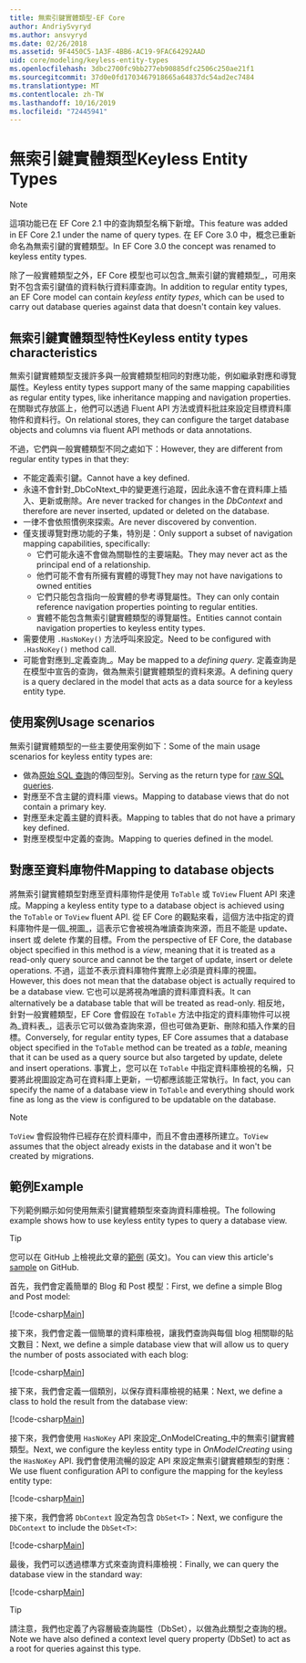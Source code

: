 ```yaml
---
title: 無索引鍵實體類型-EF Core
author: AndriySvyryd
ms.author: ansvyryd
ms.date: 02/26/2018
ms.assetid: 9F4450C5-1A3F-4BB6-AC19-9FAC64292AAD
uid: core/modeling/keyless-entity-types
ms.openlocfilehash: 3dbc2700fc9bb277eb90885dfc2506c250ae21f1
ms.sourcegitcommit: 37d0e0fd1703467918665a64837dc54ad2ec7484
ms.translationtype: MT
ms.contentlocale: zh-TW
ms.lasthandoff: 10/16/2019
ms.locfileid: "72445941"
---
```

# <a name="keyless-entity-types"></a><span data-ttu-id="051b5-102">無索引鍵實體類型</span><span class="sxs-lookup"><span data-stu-id="051b5-102">Keyless Entity Types</span></span>

> [!NOTE]
> <span data-ttu-id="051b5-103">這項功能已在 EF Core 2.1 中的查詢類型名稱下新增。</span><span class="sxs-lookup"><span data-stu-id="051b5-103">This feature was added in EF Core 2.1 under the name of query types.</span></span> <span data-ttu-id="051b5-104">在 EF Core 3.0 中，概念已重新命名為無索引鍵的實體類型。</span><span class="sxs-lookup"><span data-stu-id="051b5-104">In EF Core 3.0 the concept was renamed to keyless entity types.</span></span>

<span data-ttu-id="051b5-105">除了一般實體類型之外，EF Core 模型也可以包含_無索引鍵的實體類型_，可用來對不包含索引鍵值的資料執行資料庫查詢。</span><span class="sxs-lookup"><span data-stu-id="051b5-105">In addition to regular entity types, an EF Core model can contain _keyless entity types_, which can be used to carry out database queries against data that doesn't contain key values.</span></span>

## <a name="keyless-entity-types-characteristics"></a><span data-ttu-id="051b5-106">無索引鍵實體類型特性</span><span class="sxs-lookup"><span data-stu-id="051b5-106">Keyless entity types characteristics</span></span>

<span data-ttu-id="051b5-107">無索引鍵實體類型支援許多與一般實體類型相同的對應功能，例如繼承對應和導覽屬性。</span><span class="sxs-lookup"><span data-stu-id="051b5-107">Keyless entity types support many of the same mapping capabilities as regular entity types, like inheritance mapping and navigation properties.</span></span> <span data-ttu-id="051b5-108">在關聯式存放區上，他們可以透過 Fluent API 方法或資料批註來設定目標資料庫物件和資料行。</span><span class="sxs-lookup"><span data-stu-id="051b5-108">On relational stores, they can configure the target database objects and columns via fluent API methods or data annotations.</span></span>

<span data-ttu-id="051b5-109">不過，它們與一般實體類型不同之處如下：</span><span class="sxs-lookup"><span data-stu-id="051b5-109">However, they are different from regular entity types in that they:</span></span>

- <span data-ttu-id="051b5-110">不能定義索引鍵。</span><span class="sxs-lookup"><span data-stu-id="051b5-110">Cannot have a key defined.</span></span>
- <span data-ttu-id="051b5-111">永遠不會針對_DbCoNtext_中的變更進行追蹤，因此永遠不會在資料庫上插入、更新或刪除。</span><span class="sxs-lookup"><span data-stu-id="051b5-111">Are never tracked for changes in the _DbContext_ and therefore are never inserted, updated or deleted on the database.</span></span>
- <span data-ttu-id="051b5-112">一律不會依照慣例來探索。</span><span class="sxs-lookup"><span data-stu-id="051b5-112">Are never discovered by convention.</span></span>
- <span data-ttu-id="051b5-113">僅支援導覽對應功能的子集，特別是：</span><span class="sxs-lookup"><span data-stu-id="051b5-113">Only support a subset of navigation mapping capabilities, specifically:</span></span>
  - <span data-ttu-id="051b5-114">它們可能永遠不會做為關聯性的主要端點。</span><span class="sxs-lookup"><span data-stu-id="051b5-114">They may never act as the principal end of a relationship.</span></span>
  - <span data-ttu-id="051b5-115">他們可能不會有所擁有實體的導覽</span><span class="sxs-lookup"><span data-stu-id="051b5-115">They may not have navigations to owned entities</span></span>
  - <span data-ttu-id="051b5-116">它們只能包含指向一般實體的參考導覽屬性。</span><span class="sxs-lookup"><span data-stu-id="051b5-116">They can only contain reference navigation properties pointing to regular entities.</span></span>
  - <span data-ttu-id="051b5-117">實體不能包含無索引鍵實體類型的導覽屬性。</span><span class="sxs-lookup"><span data-stu-id="051b5-117">Entities cannot contain navigation properties to keyless entity types.</span></span>
- <span data-ttu-id="051b5-118">需要使用 `.HasNoKey()` 方法呼叫來設定。</span><span class="sxs-lookup"><span data-stu-id="051b5-118">Need to be configured with `.HasNoKey()` method call.</span></span>
- <span data-ttu-id="051b5-119">可能會對應到_定義查詢_。</span><span class="sxs-lookup"><span data-stu-id="051b5-119">May be mapped to a _defining query_.</span></span> <span data-ttu-id="051b5-120">定義查詢是在模型中宣告的查詢，做為無索引鍵實體類型的資料來源。</span><span class="sxs-lookup"><span data-stu-id="051b5-120">A defining query is a query declared in the model that acts as a data source for a keyless entity type.</span></span>

## <a name="usage-scenarios"></a><span data-ttu-id="051b5-121">使用案例</span><span class="sxs-lookup"><span data-stu-id="051b5-121">Usage scenarios</span></span>

<span data-ttu-id="051b5-122">無索引鍵實體類型的一些主要使用案例如下：</span><span class="sxs-lookup"><span data-stu-id="051b5-122">Some of the main usage scenarios for keyless entity types are:</span></span>

- <span data-ttu-id="051b5-123">做為[原始 SQL 查詢](xref:core/querying/raw-sql)的傳回型別。</span><span class="sxs-lookup"><span data-stu-id="051b5-123">Serving as the return type for [raw SQL queries](xref:core/querying/raw-sql).</span></span>
- <span data-ttu-id="051b5-124">對應至不含主鍵的資料庫 views。</span><span class="sxs-lookup"><span data-stu-id="051b5-124">Mapping to database views that do not contain a primary key.</span></span>
- <span data-ttu-id="051b5-125">對應至未定義主鍵的資料表。</span><span class="sxs-lookup"><span data-stu-id="051b5-125">Mapping to tables that do not have a primary key defined.</span></span>
- <span data-ttu-id="051b5-126">對應至模型中定義的查詢。</span><span class="sxs-lookup"><span data-stu-id="051b5-126">Mapping to queries defined in the model.</span></span>

## <a name="mapping-to-database-objects"></a><span data-ttu-id="051b5-127">對應至資料庫物件</span><span class="sxs-lookup"><span data-stu-id="051b5-127">Mapping to database objects</span></span>

<span data-ttu-id="051b5-128">將無索引鍵實體類型對應至資料庫物件是使用 `ToTable` 或 `ToView` Fluent API 來達成。</span><span class="sxs-lookup"><span data-stu-id="051b5-128">Mapping a keyless entity type to a database object is achieved using the `ToTable` or `ToView` fluent API.</span></span> <span data-ttu-id="051b5-129">從 EF Core 的觀點來看，這個方法中指定的資料庫物件是一個_視圖_，這表示它會被視為唯讀查詢來源，而且不能是 update、insert 或 delete 作業的目標。</span><span class="sxs-lookup"><span data-stu-id="051b5-129">From the perspective of EF Core, the database object specified in this method is a _view_, meaning that it is treated as a read-only query source and cannot be the target of update, insert or delete operations.</span></span> <span data-ttu-id="051b5-130">不過，這並不表示資料庫物件實際上必須是資料庫的視圖。</span><span class="sxs-lookup"><span data-stu-id="051b5-130">However, this does not mean that the database object is actually required to be a database view.</span></span> <span data-ttu-id="051b5-131">它也可以是將視為唯讀的資料庫資料表。</span><span class="sxs-lookup"><span data-stu-id="051b5-131">It can alternatively be a database table that will be treated as read-only.</span></span> <span data-ttu-id="051b5-132">相反地，針對一般實體類型，EF Core 會假設在 `ToTable` 方法中指定的資料庫物件可以視為_資料表_，這表示它可以做為查詢來源，但也可做為更新、刪除和插入作業的目標。</span><span class="sxs-lookup"><span data-stu-id="051b5-132">Conversely, for regular entity types, EF Core assumes that a database object specified in the `ToTable` method can be treated as a _table_, meaning that it can be used as a query source but also targeted by update, delete and insert operations.</span></span> <span data-ttu-id="051b5-133">事實上，您可以在 `ToTable` 中指定資料庫檢視的名稱，只要將此視圖設定為可在資料庫上更新，一切都應該能正常執行。</span><span class="sxs-lookup"><span data-stu-id="051b5-133">In fact, you can specify the name of a database view in `ToTable` and everything should work fine as long as the view is configured to be updatable on the database.</span></span>

> [!NOTE]
> <span data-ttu-id="051b5-134">`ToView` 會假設物件已經存在於資料庫中，而且不會由遷移所建立。</span><span class="sxs-lookup"><span data-stu-id="051b5-134">`ToView` assumes that the object already exists in the database and it won't be created by migrations.</span></span>

## <a name="example"></a><span data-ttu-id="051b5-135">範例</span><span class="sxs-lookup"><span data-stu-id="051b5-135">Example</span></span>

<span data-ttu-id="051b5-136">下列範例顯示如何使用無索引鍵實體類型來查詢資料庫檢視。</span><span class="sxs-lookup"><span data-stu-id="051b5-136">The following example shows how to use keyless entity types to query a database view.</span></span>

> [!TIP]
> <span data-ttu-id="051b5-137">您可以在 GitHub 上檢視此文章的[範例](https://github.com/aspnet/EntityFramework.Docs/tree/master/samples/core/KeylessEntityTypes) \(英文\)。</span><span class="sxs-lookup"><span data-stu-id="051b5-137">You can view this article's [sample](https://github.com/aspnet/EntityFramework.Docs/tree/master/samples/core/KeylessEntityTypes) on GitHub.</span></span>

<span data-ttu-id="051b5-138">首先，我們會定義簡單的 Blog 和 Post 模型：</span><span class="sxs-lookup"><span data-stu-id="051b5-138">First, we define a simple Blog and Post model:</span></span>

[!code-csharp[Main](../../../samples/core/KeylessEntityTypes/Program.cs#Entities)]

<span data-ttu-id="051b5-139">接下來，我們會定義一個簡單的資料庫檢視，讓我們查詢與每個 blog 相關聯的貼文數目：</span><span class="sxs-lookup"><span data-stu-id="051b5-139">Next, we define a simple database view that will allow us to query the number of posts associated with each blog:</span></span>

[!code-csharp[Main](../../../samples/core/KeylessEntityTypes/Program.cs#View)]

<span data-ttu-id="051b5-140">接下來，我們會定義一個類別，以保存資料庫檢視的結果：</span><span class="sxs-lookup"><span data-stu-id="051b5-140">Next, we define a class to hold the result from the database view:</span></span>

[!code-csharp[Main](../../../samples/core/KeylessEntityTypes/Program.cs#KeylessEntityType)]

<span data-ttu-id="051b5-141">接下來，我們會使用 `HasNoKey` API 來設定_OnModelCreating_中的無索引鍵實體類型。</span><span class="sxs-lookup"><span data-stu-id="051b5-141">Next, we configure the keyless entity type in _OnModelCreating_ using the `HasNoKey` API.</span></span>
<span data-ttu-id="051b5-142">我們會使用流暢的設定 API 來設定無索引鍵實體類型的對應：</span><span class="sxs-lookup"><span data-stu-id="051b5-142">We use fluent configuration API to configure the mapping for the keyless entity type:</span></span>

[!code-csharp[Main](../../../samples/core/KeylessEntityTypes/Program.cs#Configuration)]

<span data-ttu-id="051b5-143">接下來，我們會將 `DbContext` 設定為包含 `DbSet<T>`：</span><span class="sxs-lookup"><span data-stu-id="051b5-143">Next, we configure the `DbContext` to include the `DbSet<T>`:</span></span>

[!code-csharp[Main](../../../samples/core/KeylessEntityTypes/Program.cs#DbSet)]

<span data-ttu-id="051b5-144">最後，我們可以透過標準方式來查詢資料庫檢視：</span><span class="sxs-lookup"><span data-stu-id="051b5-144">Finally, we can query the database view in the standard way:</span></span>

[!code-csharp[Main](../../../samples/core/KeylessEntityTypes/Program.cs#Query)]

> [!TIP]
> <span data-ttu-id="051b5-145">請注意，我們也定義了內容層級查詢屬性（DbSet），以做為此類型之查詢的根。</span><span class="sxs-lookup"><span data-stu-id="051b5-145">Note we have also defined a context level query property (DbSet) to act as a root for queries against this type.</span></span>
